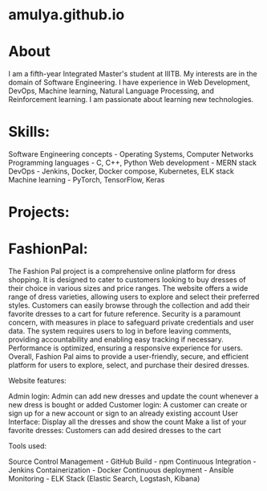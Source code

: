 # amulya.github.io

# About
I am a fifth-year Integrated Master's student at IIITB. My interests are in the domain of Software Engineering. I have experience in Web Development, DevOps, Machine learning, Natural Language Processing, and Reinforcement learning. I am passionate about learning new technologies.

# Skills:
Software Engineering concepts - Operating Systems, Computer Networks
Programming languages - C, C++, Python
Web development - MERN stack
DevOps - Jenkins, Docker, Docker compose, Kubernetes, ELK stack
Machine learning - PyTorch, TensorFlow, Keras

# Projects:
# FashionPal:

The Fashion Pal project is a comprehensive online platform for dress shopping. It is designed to cater to customers looking to buy dresses of their choice in various sizes and price ranges. The website offers a wide range of dress varieties, allowing users to explore and select their preferred styles. Customers can easily browse through the collection and add their favorite dresses to a cart for future reference. Security is a paramount concern, with measures in place to safeguard private credentials and user data. The system requires users to log in before leaving comments, providing accountability and enabling easy tracking if necessary. Performance is optimized, ensuring a responsive experience for users. Overall, Fashion Pal aims to provide a user-friendly, secure, and efficient platform for users to explore, select, and purchase their desired dresses.

Website features:

Admin login: Admin can add new dresses and update the count whenever a new dress is bought or added
Customer login: A customer can create or sign up for a new account or sign to an already existing account
User Interface: Display all the dresses and show the count
Make a list of your favorite dresses: Customers can add desired dresses to the cart

Tools used:

Source Control Management - GitHub
Build - npm
Continuous Integration - Jenkins
Containerization - Docker
Continuous deployment - Ansible
Monitoring - ELK Stack (Elastic Search, Logstash, Kibana)





